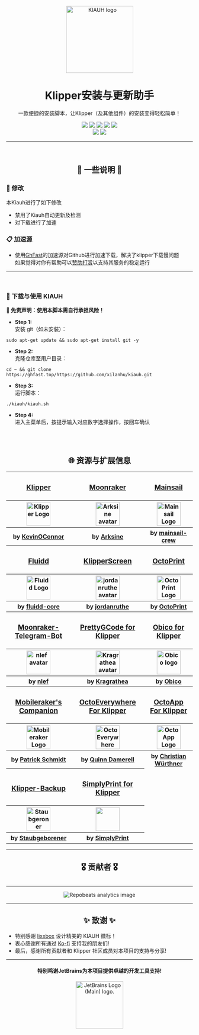 <p align="center">
  <a>
    <img src="https://ghfast.top/https://raw.githubusercontent.com/dw-0/kiauh/master/resources/screenshots/kiauh.png" alt="KIAUH logo" height="181">
    <h1 align="center">Klipper安装与更新助手</h1>
  </a>
</p>

<p align="center">
  一款便捷的安装脚本，让Klipper（及其他组件）的安装变得轻松简单！
</p>

<p align="center">
  <a><img src="https://img.shields.io/github/license/dw-0/kiauh"></a>
  <a><img src="https://img.shields.io/github/stars/dw-0/kiauh"></a>
  <a><img src="https://img.shields.io/github/forks/dw-0/kiauh"></a>
  <a><img src="https://img.shields.io/github/languages/top/dw-0/kiauh?logo=gnubash&logoColor=white"></a>
  <a><img src="https://img.shields.io/github/v/tag/dw-0/kiauh"></a>
  <br />
  <a><img src="https://img.shields.io/github/last-commit/dw-0/kiauh"></a>
  <a><img src="https://img.shields.io/github/contributors/dw-0/kiauh"></a>
</p>

<hr>

<br>

<h2 align="center">
  📄️ 一些说明 📄
</h2>

### 🔧 修改
本Kiauh进行了如下修改<br>
- 禁用了Kiauh自动更新及检测<br>
- 对下载进行了加速

### 📋 加速源
- 使用[GhFast](https://ghfast.top/)的加速源对Github进行加速下载，解决了klipper下载慢问题<br>
  如果觉得对你有帮助可以[赞助打赏](https://ghfast.top/donate)以支持其服务的稳定运行
 
<hr>
<br>

### 💾  下载与使用 KIAUH
**📢 免责声明：使用本脚本需自行承担风险！**

* **Step 1:** \
安装 git（如未安装）：
```shell
sudo apt-get update && sudo apt-get install git -y
```

* **Step 2:** \
克隆仓库至用户目录：

```shell
cd ~ && git clone https://ghfast.top/https://github.com/xilanhu/kiauh.git
```

* **Step 3:** \
运行脚本：

```shell
./kiauh/kiauh.sh
```

* **Step 4:** \
进入主菜单后，按提示输入对应数字选择操作，按回车确认

<br>
<br>


<h2 align="center">🌐 资源与扩展信息</h2>

<table align="center">
<tr>
    <th><h3><a href="https://ghfast.top/https://github.com/Klipper3d/klipper">Klipper</a></h3></th>
    <th><h3><a href="https://ghfast.top/https://github.com/Arksine/moonraker">Moonraker</a></h3></th>
    <th><h3><a href="https://ghfast.top/https://github.com/mainsail-crew/mainsail">Mainsail</a></h3></th>
</tr>
<tr>
    <th><img src="https://ghfast.top/https://raw.githubusercontent.com/Klipper3d/klipper/master/docs/img/klipper-logo.png" alt="Klipper Logo" height="64"></th>
    <th><img src="https://avatars.githubusercontent.com/u/9563098?v=4" alt="Arksine avatar" height="64"></th>
    <th><img src="https://ghfast.top/https://raw.githubusercontent.com/mainsail-crew/docs/master/assets/img/logo.png" alt="Mainsail Logo" height="64"></th>
</tr>
<tr>
    <th>by <a href="https://ghfast.top/https://github.com/KevinOConnor">KevinOConnor</a></th>
    <th>by <a href="https://ghfast.top/https://github.com/Arksine">Arksine</a></th>
    <th>by <a href="https://ghfast.top/https://github.com/mainsail-crew">mainsail-crew</a></th>
</tr>

<tr>
    <th><h3><a href="https://ghfast.top/https://github.com/fluidd-core/fluidd">Fluidd</a></h3></th>
    <th><h3><a href="https://ghfast.top/https://github.com/jordanruthe/KlipperScreen">KlipperScreen</a></h3></th>
    <th><h3><a href="https://ghfast.top/https://github.com/OctoPrint/OctoPrint">OctoPrint</a></h3></th>
</tr>
<tr>
    <th><img src="https://ghfast.top/https://raw.githubusercontent.com/fluidd-core/fluidd/master/docs/assets/images/logo.svg" alt="Fluidd Logo" height="64"></th>
    <th><img src="https://avatars.githubusercontent.com/u/31575189?v=4" alt="jordanruthe avatar" height="64"></th>
    <th><img src="https://ghfast.top/https://raw.githubusercontent.com/OctoPrint/OctoPrint/master/docs/images/octoprint-logo.png" alt="OctoPrint Logo" height="64"></th>
</tr>
<tr>
    <th>by <a href="https://ghfast.top/https://github.com/fluidd-core">fluidd-core</a></th>
    <th>by <a href="https://ghfast.top/https://github.com/jordanruthe">jordanruthe</a></th>
    <th>by <a href="https://ghfast.top/https://github.com/OctoPrint">OctoPrint</a></th>
</tr>

<tr>
    <th><h3><a href="https://ghfast.top/https://github.com/nlef/moonraker-telegram-bot">Moonraker-Telegram-Bot</a></h3></th>
    <th><h3><a href="https://ghfast.top/https://github.com/Kragrathea/pgcode">PrettyGCode for Klipper</a></h3></th>
    <th><h3><a href="https://ghfast.top/https://github.com/TheSpaghettiDetective/moonraker-obico">Obico for Klipper</a></h3></th>
</tr>
<tr>
    <th><img src="https://avatars.githubusercontent.com/u/52351624?v=4" alt="nlef avatar" height="64"></th>
    <th><img src="https://avatars.githubusercontent.com/u/5917231?v=4" alt="Kragrathea avatar" height="64"></th>
    <th><img src="https://avatars.githubusercontent.com/u/46323662?s=200&v=4" alt="Obico logo" height="64"></th>
</tr>
<tr>
    <th>by <a href="https://ghfast.top/https://github.com/nlef">nlef</a></th>
    <th>by <a href="https://ghfast.top/https://github.com/Kragrathea">Kragrathea</a></th>
    <th>by <a href="https://ghfast.top/https://github.com/TheSpaghettiDetective">Obico</a></th>
</tr>

<tr>
    <th><h3><a href="https://ghfast.top/https://github.com/Clon1998/mobileraker_companion">Mobileraker's Companion</a></h3></th>
    <th><h3><a href="https://octoeverywhere.com/?source=kiauh_readme">OctoEverywhere For Klipper</a></h3></th>
    <th><h3><a href="https://ghfast.top/https://github.com/crysxd/OctoApp-Plugin">OctoApp For Klipper</a></h3></th>
</tr>
<tr>
    <th><a href="https://ghfast.top/https://github.com/Clon1998/mobileraker_companion"><img src="https://ghfast.top/https://raw.githubusercontent.com/Clon1998/mobileraker/master/assets/icon/mr_appicon.png" alt="Mobileraker Logo" height="64"></a></th>
    <th><a href="https://octoeverywhere.com/?source=kiauh_readme"><img src="https://octoeverywhere.com/img/logo.svg" alt="OctoEverywhere Logo" height="64"></a></th>
    <th><a href="https://octoapp.eu/?source=kiauh_readme"><img src="https://octoapp.eu/octoapp.webp" alt="OctoApp Logo" height="64"></a></th>
</tr>
<tr>
    <th>by <a href="https://ghfast.top/https://github.com/Clon1998">Patrick Schmidt</a></th>
    <th>by <a href="https://ghfast.top/https://github.com/QuinnDamerell">Quinn Damerell</a></th>
    <th>by <a href="https://ghfast.top/https://github.com/crysxd">Christian Würthner</a></th>
</tr>

<tr>
    <th><h3><a href="https://ghfast.top/https://github.com/staubgeborener/klipper-backup">Klipper-Backup</a></h3></th>
    <th><h3><a href="https://simplyprint.io/">SimplyPrint for Klipper</a></h3></th>
</tr>
<tr>
    <th><a href="https://ghfast.top/https://github.com/staubgeborener/klipper-backup"><img src="https://avatars.githubusercontent.com/u/28908603?v=4" alt="Staubgeroner Avatar" height="64"></a></th>
    <th><a href="https://ghfast.top/https://github.com/SimplyPrint"><img src="https://avatars.githubusercontent.com/u/64896552?s=200&v=4" alt="" height="64"></a></th>
</tr>
<tr>
    <th>by <a href="https://ghfast.top/https://github.com/Staubgeborener">Staubgeborener</a></th>
    <th>by <a href="https://ghfast.top/https://github.com/SimplyPrint">SimplyPrint</a></th>
</tr>
</table>

<hr>

<h2 align="center">🎖️ 贡献者 🎖️</h2>

<div align="center">
  <a href="https://ghfast.top/https://github.com/dw-0/kiauh/graphs/contributors">
    <img src="https://contrib.rocks/image?repo=dw-0/kiauh" alt=""/>
  </a>
</div>

<hr>

<div align="center">
    <img src="https://repobeats.axiom.co/api/embed/a1afbda9190c04a90cf4bd3061e5573bc836cb05.svg" alt="Repobeats analytics image"/>
</div>

<hr>

<h2 align="center">✨ 致谢 ✨</h2>

* 特别感谢 [lixxbox](https://github.com/lixxbox) 设计精美的 KIAUH 徽标！
* 衷心感谢所有通过 [Ko-fi](https://ko-fi.com/dw__0) 支持我的朋友们!
* 最后，感谢所有贡献者和 Klipper 社区成员对本项目的支持与分享!

<hr>

<h4 align="center">特别鸣谢JetBrains为本项目提供卓越的开发工具支持!</h4>
<p align="center">
  <a href="https://www.jetbrains.com/community/opensource/#support" target="_blank">
    <img src="https://resources.jetbrains.com/storage/products/company/brand/logos/jb_beam.png" alt="JetBrains Logo (Main) logo." height="128">
  </a>
</p>
